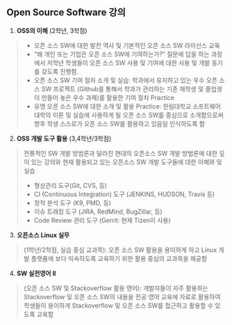 ## Open Source Software 강의

1. **OSS의 이해** (2학년, 3학점)
>  - 오픈 소스 SW에 대한 발전 역사 및 기본적인 오픈 소스 SW 라이선스 교육
>  - “왜 개인 또는 기업은 오픈 소스 SW에 기여하는가?” 질문에 답을 하는 과정에서 저학년 학생들이 오픈 소스 SW 사용 및 기여에 대한 사용 및 개발 동기를 갖도록 진행함.
>  - 오픈 소스 SW 기여 절차 소개 및 실습: 학과에서 유지하고 있는 우수 오픈 소스 SW 프로젝트 (Github를 통해서 학과가 관리하는 기존 재학생 및 졸업생이 만들어 놓은 우수 과제)를 활용한 기여 절차 Practice
>  - 유명 오픈 소스 SW에 대한 소개 및 활용 Practice: 한림대학교 소프트웨어 대학의 이론 및 실습에 사용하게 될 오픈 소스 SW를 중심으로 소개함으로써 향후 학생 스스로가 오픈 소스 SW를 활용하고 있음일 인식하도록 함

2. **OSS 개발 도구 활용** (3,4학년/3학점)
> 전통적인 SW 개발 방법론과 달라진 현대의 오픈소스 SW 개발 방법론에 대한 깊이 있는 강의와 현재 활용되고 있는 오픈소스 SW 개발 도구들에 대한 이해와 및 실습
>  - 형상관리 도구(Git, CVS, 등)
>  - CI (Continuous Integration) 도구 (JENKINS, HUDSON, Travis 등)
>  - 정적 분석 도구 (K9, PMD, 등)
>  - 이슈 트래킹 도구 (JIRA, RedMind, BugZillar, 등)
>  - Code Review 관리 도구 (Gerrit: 현재 Tizen이 사용)

3. **오픈소스 Linux 실무** 
>(1학년/2학점, 실습 중심 교과목): 오픈 소스 SW 활용을 용이하게 하고 Linux 개발 플랫폼에 보다 익숙하도록 교육하기 위한 활용 중심의 교과목을 제공함

4. **SW 실전영어 II**
>(오픈 소스 SW 및 Stackoverflow 활용 영어): 개발자들이 자주 활용하는 Stackoverflow 및 오픈 소스 SW의 내용을 전공 영어 교육에 자료로 활용하여 학생들이 용이하게 Stackoverflow 및 오픈 소스 SW를 접근하고 활용할 수 있도록 교육함
